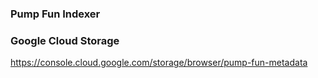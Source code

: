 ### Pump Fun Indexer

### Google Cloud Storage
https://console.cloud.google.com/storage/browser/pump-fun-metadata

